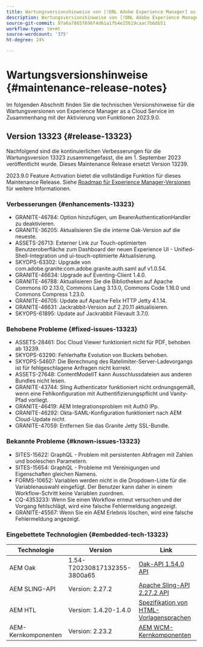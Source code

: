 ```yaml
---
title: Wartungsversionshinweise von [!DNL Adobe Experience Manager] as a Cloud Service in Verbindung mit der Aktivierung von Funktionen in 2023.9.0.
description: Wartungsversionshinweise von [!DNL Adobe Experience Manager] as a Cloud Service in Verbindung mit der Aktivierung von Funktionen in 2023.9.0.
source-git-commit: 97a6a7865f696f4d61a1fb4e25619caac7b68b51
workflow-type: tm+mt
source-wordcount: '375'
ht-degree: 24%

---
```


# Wartungsversionshinweise {#maintenance-release-notes}

Im folgenden Abschnitt finden Sie die technischen Versionshinweise für die Wartungsversionen von Experience Manager as a Cloud Service im Zusammenhang mit der Aktivierung von Funktionen 2023.9.0.

## Version 13323 {#release-13323}

Nachfolgend sind die kontinuierlichen Verbesserungen für die Wartungsversion 13323 zusammengefasst, die am 1. September 2023 veröffentlicht wurde. Dieses Maintenance Release ersetzt Version 13239.

2023.9.0 Feature Activation bietet die vollständige Funktion für dieses Maintenance Release. Siehe [Roadmap für Experience Manager-Versionen](https://experienceleague.adobe.com/docs/experience-manager-release-information/aem-release-updates/update-releases-roadmap.html?lang=de) für weitere Informationen.

### Verbesserungen {#enhancements-13323}

- GRANITE-46784: Option hinzufügen, um BearerAuthenticationHandler zu deaktivieren.
- GRANITE-36205: Aktualisieren Sie die interne Oak-Version auf die neueste.
- ASSETS-26713: Externer Link zur Touch-optimierten Benutzeroberfläche zum Dashboard der neuen Experience UI - Unified-Shell-Integration und ui-touch-optimierte Aktualisierung.
- SKYOPS-63302: Upgrade von com.adobe.granite:com.adobe.granite.auth.saml auf v1.0.54.
- GRANITE-46634: Upgrade auf Eventing-Client 1.4.0.
- GRANITE-46788: Aktualisieren Sie die Bibliotheken auf Apache Commons IO 2.13.0, Commons Lang 3.13.0, Commons Code 1.16.0 und Commons Compress 1.23.0.
- GRANITE-46705: Update auf Apache Felix HTTP Jetty 4.1.14.
- GRANITE-46631: Jackrabbit-Version auf 2.20.11 aktualisieren.
- SKYOPS-61895: Update auf Jackrabbit Filevault 3.7.0.

### Behobene Probleme {#fixed-issues-13323}

- ASSETS-28461: Doc Cloud Viewer funktioniert nicht für PDF, behoben ab 13239.
- SKYOPS-63290: Fehlerhafte Evolution von Buckets behoben.
- SKYOPS-54607: Die Berechnung des Ratelimiter-Server-Ladevorgangs ist für fehlgeschlagene Anfragen nicht korrekt.
- ASSETS-27648: ContentModelIT kann Ausschlussdateien aus anderen Bundles nicht lesen.
- GRANITE-43744: Sling Authenticator funktioniert nicht ordnungsgemäß, wenn eine Fehlkonfiguration mit Authentifizierungspflicht und Vanity-Pfad vorliegt.
- GRANITE-46419: AEM Integrationsproblem mit Auth0 IPp.
- GRANITE-46292: Okta-SAML-Konfiguration funktioniert nach AEM Cloud-Update nicht.
- GRANITE-47059: Entfernen Sie das Granite Jetty SSL-Bundle.

### Bekannte Probleme {#known-issues-13323}

- SITES-15622: GraphQL - Problem mit persistenten Abfragen mit Zahlen und booleschen Parametern.
- SITES-15654: GraphQL - Probleme mit Vereinigungen und Eigenschaften gleichen Namens.
- FORMS-10652: Variablen werden nicht in die Dropdown-Liste für die Variablenauswahl eingefügt. Der Benutzer kann daher in einem Workflow-Schritt keine Variablen zuordnen.
- CQ-4353233: Wenn Sie einen Workflow erneut versuchen und der Vorgang fehlschlägt, wird eine falsche Fehlermeldung angezeigt.
- GRANITE-45567: Wenn Sie ein AEM Erlebnis löschen, wird eine falsche Fehlermeldung angezeigt.

### Eingebettete Technologien {#embedded-tech-13323}

| Technologie | Version | Link |
|---|---|---|
| AEM Oak | 1.54-T20230817132355-3800a65 | [Oak-API 1.54.0 API](https://www.javadoc.io/doc/org.apache.jackrabbit/oak-api/1.54.0/index.html) |
| AEM SLING-API | Version: 2.27.2 | [Apache Sling-API 2.27.2 API](https://www.javadoc.io/doc/org.apache.sling/org.apache.sling.api/latest/index.html) |
| AEM HTL | Version: 1.4.20-1.4.0 | [Spezifikation von HTML-Vorlagensprachen](https://github.com/adobe/htl-spec) |
| AEM-Kernkomponenten | Version: 2.23.2 | [AEM WCM-Kernkomponenten](https://github.com/adobe/aem-core-wcm-components) |
